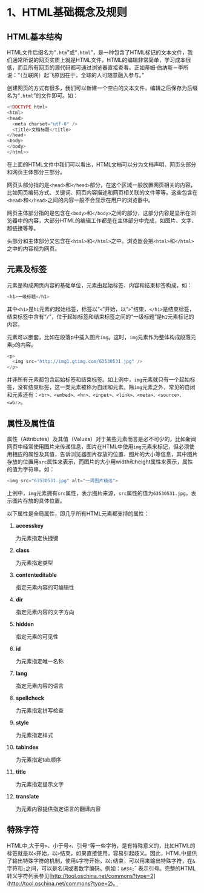 # 1、HTML基础概念及规则

## HTML基本结构 <a id="html&#x57FA;&#x672C;&#x7ED3;&#x6784;"></a>

HTML文件后缀名为“`.htm`”或“`.html`”，是一种包含了HTML标记的文本文件，我们通常所说的网页实质上就是HTML文件，HTML的编辑非常简单，学习成本很低，而且所有网页的源代码都可通过浏览器直接查看。正如蒂姆·伯纳斯－李所说：“（互联网）起飞原因在于，全球的人可随意融入参与。”

创建网页的方式有很多，我们可以新建一个空白的文本文件，编辑之后保存为后缀名为“`.html`”的文件即可。如：

```php
<!DOCTYPE html>
<html>
<head>
  <meta charset="utf-8" />
  <title>文档标题</title>
</head>
<body>
</body>
</html>>
```

在上面的HTML文件中我们可以看出，HTML文档可以分为文档声明、网页头部分和网页主体部分三部分。

网页头部分指的是`<head>`和`</head>`部分，在这个区域一般放置网页相关的内容，比如网页编码方式、关键词、网页内容描述和网页相关联的文件等等。这些包含在`<head>`和`</head>`之间的内容一般不会显示在用户的浏览器中。

网页主体部分指的是包含在`<body>`和`</body>`之间的部分，这部分内容是显示在浏览器中的内容，大部分HTML的编辑工作都是在主体部分中完成，如图片、文字、超链接等等。

头部分和主体部分又包含在`<html>`和`</html>`之中。浏览器会把`<html>`和`</html>`之中的内容视为网页。

## 元素及标签 <a id="&#x5143;&#x7D20;&#x53CA;&#x6807;&#x7B7E;"></a>

元素是构成网页内容的基础单位，元素由起始标签、内容和结束标签构成，如：

```php
<h1>一级标题</h1>
```

其中`<h1>`是`h1`元素的起始标签，标签以“`<`”开始，以“`>`”结束，`</h1>`是结束标签，结束标签中含有“`/`”，位于起始标签和结束标签之间的“一级标题”是`h1`元素标记的内容。

元素可以嵌套，比如在段落p中插入图片`img`。这时，`img`元素作为整体构成段落元素`p`的内容。

```php
<p>
  <img src="http://img1.gtimg.com/63530531.jpg" />
</p>
```

并非所有元素都包含起始标签和结束标签。如上例中，`img`元素就只有一个起始标签，没有结束标签，这一类元素被称为自闭和元素。除`img`元素之外，常见的自闭和元素还有：`<br>、<embed>、<hr>、<input>、<link>、<meta>、<source>、<wbr>`。

## 属性及属性值 <a id="&#x5C5E;&#x6027;&#x53CA;&#x5C5E;&#x6027;&#x503C;"></a>

属性（Attributes）及其值（Values）对于某些元素而言是必不可少的，比如新闻网页中经常使用图片来传递信息，图片在HTML中使用`img`元素来标记，但必须使用相应的属性及其值，告诉浏览器图片存放的位置、图片的大小等信息，其中图片存放的位置用`src`属性来表示，而图片的大小用width和height属性来表示，属性的值为字符串。如：

```php
<img src="63530531.jpg" alt="一周图片精选">
```

上例中，`img`元素拥有`src`属性，表示图片来源，`src`属性的值为`63530531.jpg`，表示图片存放的具体位置。

以下属性是全局属性，即几乎所有HTML元素都支持的属性：

1. **accesskey**

   为元素指定快捷键

2. **class**

   为元素指定类型

3. **contenteditable**

   指定元素内容的可编辑性

4. **dir**

   指定元素内容的文字方向

5. **hidden**

   指定元素的可见性

6. **id**

   为元素指定唯一名称

7. **lang**

   指定元素内容的语言

8. **spellcheck**

   为元素指定拼写检查

9. **style**

   为元素指定样式

10. **tabindex**

    为元素指定tab顺序

11. **title**

    为元素指定提示文字

12. **translate**

    为元素内容提供指定语言的翻译内容

## 特殊字符 <a id="&#x7279;&#x6B8A;&#x5B57;&#x7B26;"></a>

HTML中,大于号`>`、小于号`<`、引号`"`等一些字符，是有特殊意义的，比如HTML的标签就是以`<`开始，以`>`结束，如果直接使用，容易引起歧义。因此，HTML中提供了输出特殊字符的机制，使用`&`字符开始，以`;`结束，可以用来输出特殊字符，在`&`字符和`;`之间，可以是名词或者数字编码。例如：`&#34;`ˇ 表示引号。完整的HTML转义字符列表参见[http://tool.oschina.net/commons?type=2](http://tool.oschina.net/commons?type=2)。


